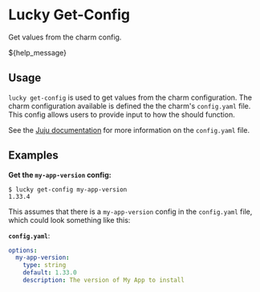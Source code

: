 # Lucky Get-Config

Get values from the charm config. 

${help_message}

## Usage

`lucky get-config` is used to get values from the charm configuration. The charm configuration available is defined the the charm's `config.yaml` file. This config allows users to provide input to how the should function.

See the [Juju documentation](https://discourse.jujucharms.com/t/creating-config-yaml-and-configuring-charms/1039) for more information on the `config.yaml` file.

## Examples

**Get the `my-app-version` config:**

    $ lucky get-config my-app-version
    1.33.4

This assumes that there is a `my-app-version` config in the `config.yaml` file, which could look something like this:

**`config.yaml`**:

```yaml
options:
  my-app-version:
    type: string
    default: 1.33.0
    description: The version of My App to install
```
